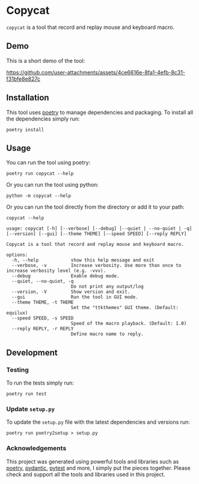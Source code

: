 # Copycat

`copycat` is a tool that record and replay mouse and keyboard macro.

## Demo

This is a short demo of the tool:

https://github.com/user-attachments/assets/4ce6616e-8fa1-4efb-8c31-f31bfe8e827c

## Installation

This tool uses [poetry](https://python-poetry.org/) to manage dependencies and packaging. To install all the
dependencies simply run:

``` shell
poetry install
```

## Usage

You can run the tool using poetry:

``` shell
poetry run copycat --help
```

Or you can run the tool using python:

``` shell
python -m copycat --help
```

Or you can run the tool directly from the directory or add it to your path:

``` shell
copycat --help
```

```shell
usage: copycat [-h] [--verbose] [--debug] [--quiet | --no-quiet | -q] [--version] [--gui] [--theme THEME] [--speed SPEED] [--reply REPLY]

Copycat is a tool that record and replay mouse and keyboard macro.

options:
  -h, --help            show this help message and exit
  --verbose, -v         Increase verbosity. Use more than once to increase verbosity level (e.g. -vvv).
  --debug               Enable debug mode.
  --quiet, --no-quiet, -q
                        Do not print any output/log
  --version, -V         Show version and exit.
  --gui                 Run the tool in GUI mode.
  --theme THEME, -t THEME
                        Set the "ttkthemes" GUI theme. (Default: equilux)
  --speed SPEED, -s SPEED
                        Speed of the macro playback. (Default: 1.0)
  --reply REPLY, -r REPLY
                        Define macro name to reply.
```

## Development

### Testing

To run the tests simply run:

``` shell
poetry run test
```

### Update `setup.py`

To update the `setup.py` file with the latest dependencies and versions run:

``` shell
poetry run poetry2setup > setup.py
```

### Acknowledgements

This project was generated using powerful tools and libraries such as [poetry](https://python-poetry.org/),
[pydantic](https://docs.pydantic.dev/latest/), [pytest](https://docs.pytest.org/en/stable/) and more, I simply put the
pieces together. Please check and support all the tools and libraries used in this project.
